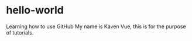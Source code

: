 # hello-world
Learning how to use GitHub
My name is Kaven Vue, this is for the purpose of tutorials.
